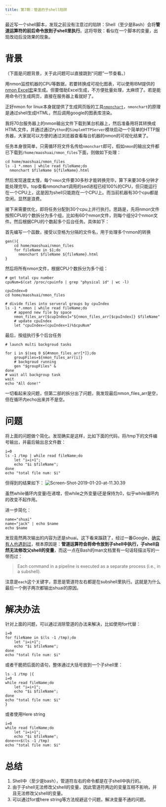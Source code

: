 ```yaml
---
title: 第7期：管道的子shell陷阱
---
```


最近写一个shell脚本，发现之前没有注意过的陷阱：Shell（至少是Bash）会将**管道运算符的前后命令放到子shell里执行**。这将导致：看似在一个脚本的变量，出现改动后没效果的现象。

# 背景

（下面是问题背景，关于此问题可以直接跳到“问题”一节查看。）

用nmon监控机器的CPU等数据，若要转换成可视化图表，可以使用IBM提供的[nmon Excel宏](https://www.ibm.com/developerworks/community/wikis/home?lang=en#!/wiki/Power+Systems/page/nmon_analyser)来生成。但要借助Excel生成，不方便批量处理，太麻烦了。若是能用命令行生成网页，直接在服务器上看就好了。

正好nmon for linux本身就提供了生成网页版的工具[`nmonchart`](http://nmon.sourceforge.net/pmwiki.php?n=Site.Nmonchart)，`nmonchart`的原理是通过shell生成HTML，然后调用google的图表库渲染。

我将70台服务器上的nmon输出文件下载到某台机器上，然后准备用将其转换成HTML文件，并通过通过`Python`的`SimpleHTTPServer`模块启动一个简单的HTTP服务器，大家就可以方便的通过浏览器查看每台机器的nmon的可视化结果了。

任务本身很简单，只需循环将文件名传给`nmonchart`即可，假如`nmon`的输出文件都已下载到`/home/maoshuai/nmon_files`下面，则做如下处理：

```
cd home/maoshuai/nmon_files
ls -1 *.nmon | while read fileName;do
  nmonchart $fileName ${fileName}.html
```

然后发现速度太慢，每个`nmon`文件要30多秒才能转换完毕，算下来要30多分钟才能处理完毕。top查看nmonchart调用的sed进程已经100%的CPU，但只能运行在一个CPU上，这是因为shell只能跑在一个CPU上。而当前机器有30个cpu都是空闲，显然是浪费。

接下来需要优化，即将任务分配到30个cpu上并行执行。思路是，先将nmon文件按照CPU的个数拆分为多个组，比如有60个nmon文件，则每个组分2个nmon文件。然后根据CPU的个数起多个后台任务。具体如下：

首先编写一个函数，接受以空格为分隔的文件名，用于处理多个nmon的转换

```
gen(){
    cd home/maoshuai/nmon_files
    for fileName in $1;do
      nmonchart $fileName ${fileName}.html
}
```

然后将所有nmon文件，根据CPU个数拆分为多个组：
```
# get total cpu number
cpuNum=$(cat /proc/cpuinfo | grep "physical id" | wc -l)

cpuIndex=0
cd home/maoshuai/nmon_files

# divide files into serveral groups by cpuIndex
ls -1 *.nmon | while read fileName;do
    # append new file by space
    nmon_files_arr[$cupIndex]="${nmon_files_arr[$cpuIndex]} $fileName" 
    # update cpuIndex
    let "cpuIndex=(cpuIndex+1)%$cpuNum"

```

最后，按组执行多个后台任务
```
# launch multi backgroud tasks

for i in $(seq 0 ${#nmon_files_arr[*]};do
    groupFiles=${nmon_files_arr[i]}
    # backgroud running
    gen "$groupFiles" &
done
# wait all backgroup task
wait
echo "All done!"
```

一切看起来没问题，但第二部的拆分出了问题，我发现最后nmon_files_arr是空，但在循环内echo出来并不是空。

# 问题
将上面的问题做个简化。发现确实是这样，比如下面的代码，将/tmp下的文件编号输出，并最后输出总文件数：

```
i=0
ls -1 /tmp | while read fileName;do
    let "i=i+1";
    echo "$i $fileName";
done
echo "total file num: $i"
```

但得到的结果如下：
![Screen-Shot-2019-01-20-at-11.30.39](https://cdn.imshuai.com/images/2019/01/Screen-Shot-2019-01-20-at-11.30.39.jpg)

虽然while循环内变量i在递增，但while之外变量i还是保持为0，似乎while循环内的改变不起作用。

进一步简化：
```
name="shuai"
name="jack" | echo $name
echo $name
```
发现竟然两次输出的内容为还是shuai。这下看来蹊跷了，经过一番Google，[确实有人也遇到过](http://www.linuxprogrammingblog.com/pipe-in-bash-can-be-a-trap)，根本原因是：**管道运算符会将命令放到子shell中执行，子shell自然无法修改父shell的变量**，而这一点在Bash的man文档里有一句话轻描淡写的一带而过：
>Each command in a pipeline is executed as a separate process (i.e., in a subshell).

注意是`each`这个关键字，意思是管道符左右都是在subshell里执行。这就是为什么最后一个例子两次都输出shuai的原因。

# 解决办法
针对上面的问题，可以通过消除管道的办法来解决，比如使用for代替：
```
i=0
for fileName in $(ls -1 /tmp);do
    let "i=i+1";
    echo "$i $fileName";
done
echo "total file num: $i"
```

或者干脆把后面的语句，整体通过大括号放到一个子shell里：
```
ls -1 /tmp |{
i=0
while read fileName;do
    let "i=i+1";
    echo "$i $fileName";
done
echo "total file num: $i"
}
```

或者使用Here string
```
i=0
while read fileName;do
    let "i=i+1";
    echo "$i $fileName";
done<<<$(ls -1 /tmp)
echo "total file num: $i"
```
# 总结
1. Shell中（至少是bash），管道符左右的命令都是在子shell中执行的。
2. 由于子shell无法修改父shell的变量，因此管道符两边的变量互相不影响，并且无法修改父shell的变量。
3. 可以通过for或here string等方法规避这个问题，解决变量不通的问题。

